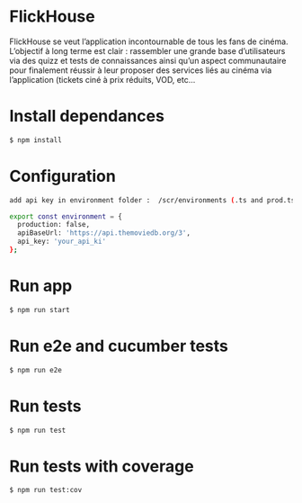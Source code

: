 # FlickHouse

FlickHouse se veut l’application incontournable de tous les fans de cinéma.
L’objectif à long terme est clair : rassembler une grande base d’utilisateurs via des
quizz et tests de connaissances ainsi qu’un aspect communautaire pour
finalement réussir à leur proposer des services liés au cinéma via l’application
(tickets ciné à prix réduits, VOD, etc...


# Install dependances

```bash
$ npm install
```

# Configuration

```bash
add api key in environment folder :  /scr/environments (.ts and prod.ts)

export const environment = {
  production: false,
  apiBaseUrl: 'https://api.themoviedb.org/3',
  api_key: 'your_api_ki'
};
```


# Run app

```bash
$ npm run start
```

# Run e2e and cucumber tests
```sh
$ npm run e2e
```

# Run tests
```sh
$ npm run test  
```

# Run tests with coverage
```sh
$ npm run test:cov
```
